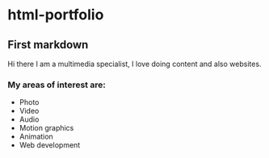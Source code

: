 # html-portfolio
## First markdown

Hi there I am a multimedia specialist, I love doing content and also websites.

### My areas of interest are:
* Photo
* Video
* Audio
* Motion graphics
* Animation
* Web development
